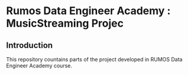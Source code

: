 # Rumos Data Engineer Academy : MusicStreaming Projec

## Introduction
This repository countains parts of the project developed in RUMOS Data Engineer Academy course.



